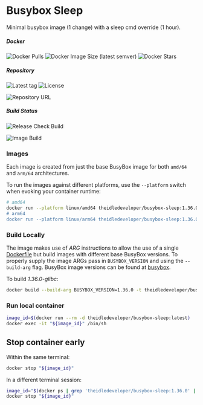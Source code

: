 # Busybox Sleep

Minimal busybox image (1 change) with a sleep cmd override (1 hour).

##### Docker

![Docker Pulls](https://img.shields.io/docker/pulls/theidledeveloper/busybox-sleep)
![Docker Image Size (latest semver)](https://img.shields.io/docker/image-size/theidledeveloper/busybox-sleep)
![Docker Stars](https://img.shields.io/docker/stars/theidledeveloper/busybox-sleep)

##### Repository

![Latest tag](https://img.shields.io/github/v/tag/theidledeveloper/busybox-sleep?label=Latest%20Tag) ![License](https://img.shields.io/github/license/theidledeveloper/busybox-sleep)

![Repository URL](https://github.com/theidledeveloper/busybox-sleep)

##### Build Status

![Release Check Build](https://img.shields.io/github/actions/workflow/status/theidledeveloper/busybox-sleep/check_new_version.yml?label=Version%20Check%20Build)

![Image Build](https://img.shields.io/github/actions/workflow/status/theidledeveloper/busybox-sleep/build_image.yml?label=Image%20Build)

### Images

Each image is created from just the base BusyBox image for both `amd/64` and `arm/64` architectures.

To run the images against different platforms, use the `--platform` switch when evoking your container runtime:

```bash
# amd64
docker run --platform linux/amd64 theidledeveloper/busybox-sleep:1.36.0"
# arm64
docker run --platform linux/arm64 theidledeveloper/busybox-sleep:1.36.0"
```

### Build Locally

The image makes use of *ARG* instructions to allow the use of a single [Dockerfile](./Dockerfile) but build images with
different base BusyBox versions. To properly supply the image ARGs pass in `BUSYBOX_VERSION` and using the `--build-arg`
flag. BusyBox image versions can be found at [busybox](https://hub.docker.com/_/busybox/tags).

To build *1.36.0-glibc*:

```bash
docker build --build-arg BUSYBOX_VERSION=1.36.0 -t theidledeveloper/busybox-sleep:latest .
```

### Run local container

```bash
image_id=$(docker run --rm -d theidledeveloper/busybox-sleep:latest)
docker exec -it "${image_id}" /bin/sh
```

## Stop container early

Within the same terminal:

```bash
docker stop "${image_id}"
```

In a different terminal session:

```bash
image_id="$(docker ps | grep 'theidledeveloper/busybox-sleep:1.36.0' | cut -f1 -d' ')"
docker stop "${image_id}"
```
